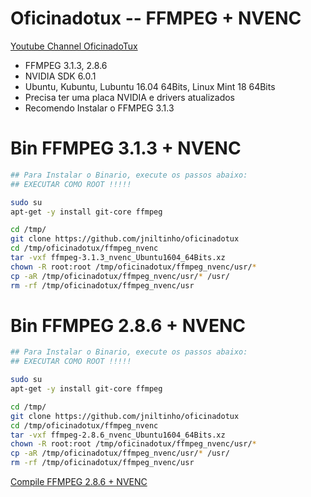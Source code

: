 # Oficinadotux -- FFMPEG + NVENC
[Youtube Channel OficinadoTux](https://www.youtube.com/channel/UCfh_Dbh1LrqGVJQ1k2f6DgQ)

 - FFMPEG 3.1.3, 2.8.6
 - NVIDIA SDK 6.0.1
 - Ubuntu, Kubuntu, Lubuntu 16.04 64Bits, Linux Mint 18 64Bits
 - Precisa ter uma placa NVIDIA e drivers atualizados
 - Recomendo Instalar o FFMPEG 3.1.3


# Bin FFMPEG 3.1.3 + NVENC

```bash
## Para Instalar o Binario, execute os passos abaixo:
## EXECUTAR COMO ROOT !!!!!

sudo su
apt-get -y install git-core ffmpeg

cd /tmp/
git clone https://github.com/jniltinho/oficinadotux
cd /tmp/oficinadotux/ffmpeg_nvenc
tar -vxf ffmpeg-3.1.3_nvenc_Ubuntu1604_64Bits.xz
chown -R root:root /tmp/oficinadotux/ffmpeg_nvenc/usr/*
cp -aR /tmp/oficinadotux/ffmpeg_nvenc/usr/* /usr/
rm -rf /tmp/oficinadotux/ffmpeg_nvenc/usr

```



# Bin FFMPEG 2.8.6 + NVENC

```bash
## Para Instalar o Binario, execute os passos abaixo:
## EXECUTAR COMO ROOT !!!!!

sudo su
apt-get -y install git-core ffmpeg

cd /tmp/
git clone https://github.com/jniltinho/oficinadotux
cd /tmp/oficinadotux/ffmpeg_nvenc
tar -vxf ffmpeg-2.8.6_nvenc_Ubuntu1604_64Bits.xz
chown -R root:root /tmp/oficinadotux/ffmpeg_nvenc/usr/*
cp -aR /tmp/oficinadotux/ffmpeg_nvenc/usr/* /usr/
rm -rf /tmp/oficinadotux/ffmpeg_nvenc/usr

```


[Compile FFMPEG 2.8.6 + NVENC](https://gist.github.com/jniltinho/96bb45bec18a90d0d33448ee67c28cc7)
